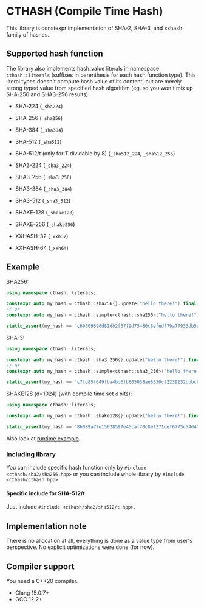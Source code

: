 # CTHASH (Compile Time Hash)

This library is constexpr implementation of SHA-2, SHA-3, and xxhash family of hashes.

## Supported hash function

The library also implements hash_value literals in namespace `cthash::literals` (suffixes in parenthesis for each hash function type). This literal types doesn't compute hash value of its content, but are merely strong typed value from specified hash algorithm (eg. so you won't mix up SHA-256 and SHA3-256 results).

* SHA-224 (`_sha224`)
* SHA-256 (`_sha256`)
* SHA-384 (`_sha384`)
* SHA-512 (`_sha512`)
* SHA-512/t (only for T dividable by 8) (`_sha512_224`, `_sha512_256`)

* SHA3-224 (`_sha3_224`)
* SHA3-256 (`_sha3_256`)
* SHA3-384 (`_sha3_384`)
* SHA3-512 (`_sha3_512`)

* SHAKE-128 (`_shake128`)
* SHAKE-256 (`_shake256`)

* XXHASH-32 (`_xxh32`)
* XXHASH-64 (`_xxh64`)

## Example

SHA256:
```c++
using namespace cthash::literals;

constexpr auto my_hash = cthash::sha256{}.update("hello there!").final();
// or
constexpr auto my_hash = cthash::simple<cthash::sha256>("hello there!");

static_assert(my_hash == "c69509590d81db2f37f9d75480c8efedf79a77933db5a8319e52e13bfd9874a3"_sha256);
```

SHA-3:
```c++
using namespace cthash::literals;

constexpr auto my_hash = cthash::sha3_256{}.update("hello there!").final();
// or
constexpr auto my_hash = cthash::simple<cthash::sha3_256>("hello there!");

static_assert(my_hash == "c7fd85f649fba4bd6fb605038ae8530cf2239152bbbcb9d91d260cc2a90a9fea"_sha3_256);
```

SHAKE128 (d=1024) (with compile time set `d` bits):
```c++
using namespace cthash::literals;

constexpr auto my_hash = cthash::shake128{}.update("hello there!").final<1024>();

static_assert(my_hash == "86089a77e15628597e45caf70c8ef271def6775c54d42d61fb45b9cd6d3b288e5fbd0042241a4aa9180c1bfe94542e16765b3a48d549771202e50aebf8d4f51bd00be2a427f81b7b58aaebc97f89559bca1ea21fec5047de70d075e14e5a3c95c002fd9f81925672d408d4b60c0105e5858df25b64af9b20cec973d66616da81"_shake128);
```

Also look at [runtime example](example.cpp).

### Including library

You can include specific hash function only by `#include <cthash/sha2/sha256.hpp>` or you can include whole library by `#include <cthash/cthash.hpp>`

#### Specific include for SHA-512/t

Just include `#include <cthash/sha2/sha512/t.hpp>`.

## Implementation note

There is no allocation at all, everything is done as a value type from user's perspective. No explicit optimizations were done (for now).

## Compiler support

You need a C++20 compiler.

* Clang 15.0.7+
* GCC 12.2+ 
